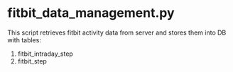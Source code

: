 # fitbit_data_management.py
This script retrieves fitbit activity data from server and stores them into DB with tables:
  1) fitbit_intraday_step
  2) fitbit_step
